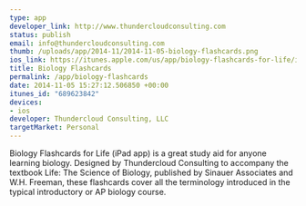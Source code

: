 ```yaml
--- 
type: app
developer_link: http://www.thundercloudconsulting.com
status: publish
email: info@thundercloudconsulting.com
thumb: /uploads/app/2014-11/2014-11-05-biology-flashcards.png
ios_link: https://itunes.apple.com/us/app/biology-flashcards-for-life/id689623842?mt=8&uo=4
title: Biology Flashcards
permalink: /app/biology-flashcards
date: 2014-11-05 15:27:12.506850 +00:00
itunes_id: "689623842"
devices: 
- ios
developer: Thundercloud Consulting, LLC
targetMarket: Personal
---
```


Biology Flashcards for Life (iPad app) is a great study aid for anyone learning biology. Designed by Thundercloud Consulting to accompany the textbook Life: The Science of Biology, published by Sinauer Associates and W.H. Freeman, these flashcards cover all the terminology introduced in the typical introductory or AP biology course.
